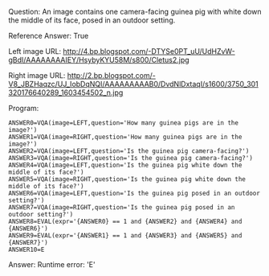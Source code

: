 Question: An image contains one camera-facing guinea pig with white down the middle of its face, posed in an outdoor setting.

Reference Answer: True

Left image URL: http://4.bp.blogspot.com/-DTYSe0PT_uU/UdHZvW-gBdI/AAAAAAAAIEY/HsybyKYU58M/s800/Cletus2.jpg

Right image URL: http://2.bp.blogspot.com/-V8_JBZHaqzc/UJ_IobDqNQI/AAAAAAAAAB0/DvdNlDxtaqI/s1600/3750_301320176640289_1603454502_n.jpg

Program:

```
ANSWER0=VQA(image=LEFT,question='How many guinea pigs are in the image?')
ANSWER1=VQA(image=RIGHT,question='How many guinea pigs are in the image?')
ANSWER2=VQA(image=LEFT,question='Is the guinea pig camera-facing?')
ANSWER3=VQA(image=RIGHT,question='Is the guinea pig camera-facing?')
ANSWER4=VQA(image=LEFT,question='Is the guinea pig white down the middle of its face?')
ANSWER5=VQA(image=RIGHT,question='Is the guinea pig white down the middle of its face?')
ANSWER6=VQA(image=LEFT,question='Is the guinea pig posed in an outdoor setting?')
ANSWER7=VQA(image=RIGHT,question='Is the guinea pig posed in an outdoor setting?')
ANSWER8=EVAL(expr='{ANSWER0} == 1 and {ANSWER2} and {ANSWER4} and {ANSWER6}')
ANSWER9=EVAL(expr='{ANSWER1} == 1 and {ANSWER3} and {ANSWER5} and {ANSWER7}')
ANSWER10=E
```
Answer: Runtime error: 'E'

